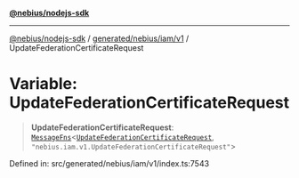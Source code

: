 [**@nebius/nodejs-sdk**](../../../../../README.md)

---

[@nebius/nodejs-sdk](../../../../../README.md) / [generated/nebius/iam/v1](../README.md) / UpdateFederationCertificateRequest

# Variable: UpdateFederationCertificateRequest

> **UpdateFederationCertificateRequest**: [`MessageFns`](../../../../../runtime/protos/core/interfaces/MessageFns.md)\<[`UpdateFederationCertificateRequest`](../interfaces/UpdateFederationCertificateRequest.md), `"nebius.iam.v1.UpdateFederationCertificateRequest"`\>

Defined in: src/generated/nebius/iam/v1/index.ts:7543
